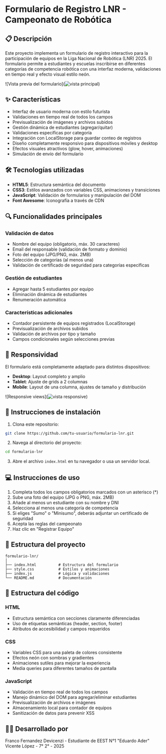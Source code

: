 # Formulario de Registro LNR - Campeonato de Robótica

## 📋 Descripción

Este proyecto implementa un formulario de registro interactivo para la participación de equipos en la Liga Nacional de Robótica (LNR) 2025. El formulario permite a estudiantes y escuelas inscribirse en diferentes categorías de competencia robótica con una interfaz moderna, validaciones en tiempo real y efecto visual estilo neón.

![Vista previa del formulario](![vista principal](https://github.com/user-attachments/assets/8e2cb61b-022d-4ba5-bde9-8bce02e9f67b))

## ✨ Características

- Interfaz de usuario moderna con estilo futurista
- Validaciones en tiempo real de todos los campos
- Previsualización de imágenes y archivos subidos
- Gestión dinámica de estudiantes (agregar/quitar)
- Validaciones específicas por categoría
- Integración con LocalStorage para guardar conteo de registros
- Diseño completamente responsivo para dispositivos móviles y desktop
- Efectos visuales atractivos (glow, hover, animaciones)
- Simulación de envío del formulario

## 🛠️ Tecnologías utilizadas

- **HTML5**: Estructura semántica del documento
- **CSS3**: Estilos avanzados con variables CSS, animaciones y transiciones
- **JavaScript**: Validación de formularios y manipulación del DOM
- **Font Awesome**: Iconografía a través de CDN

## 🔍 Funcionalidades principales

### Validación de datos
- Nombre del equipo (obligatorio, máx. 30 caracteres)
- Email del responsable (validación de formato y dominio)
- Foto del equipo (JPG/PNG, máx. 2MB)
- Selección de categorías (al menos una)
- Validación de certificado de seguridad para categorías específicas

### Gestión de estudiantes
- Agregar hasta 5 estudiantes por equipo
- Eliminación dinámica de estudiantes
- Renumeración automática

### Características adicionales
- Contador persistente de equipos registrados (LocalStorage)
- Previsualización de archivos subidos
- Validación de archivos por tipo y tamaño
- Campos condicionales según selecciones previas

## 📱 Responsividad

El formulario está completamente adaptado para distintos dispositivos:
- **Desktop**: Layout completo y amplio
- **Tablet**: Ajuste de grids a 2 columnas 
- **Mobile**: Layout de una columna, ajustes de tamaño y distribución

![Responsive views](![vista responsive](https://github.com/user-attachments/assets/88bc7610-686f-42cb-9bb1-104302ea117d))

## 🚀 Instrucciones de instalación

1. Clona este repositorio:
```bash
git clone https://github.com/tu-usuario/formulario-lnr.git
```

2. Navega al directorio del proyecto:
```bash
cd formulario-lnr
```

3. Abre el archivo `index.html` en tu navegador o usa un servidor local.

## 💻 Instrucciones de uso

1. Completa todos los campos obligatorios marcados con un asterisco (*)
2. Sube una foto del equipo (JPG o PNG, máx. 2MB)
3. Añade al menos un estudiante con su nombre y DNI
4. Selecciona al menos una categoría de competencia
5. Si eliges "Sumo" o "Minisumo", deberás adjuntar un certificado de seguridad
6. Acepta las reglas del campeonato
7. Haz clic en "Registrar Equipo"

## 📝 Estructura del proyecto

```
formulario-lnr/
│
├── index.html          # Estructura del formulario
├── style.css           # Estilos y animaciones
├── index.js            # Lógica y validaciones
└── README.md           # Documentación
```

## 🧩 Estructura del código

### HTML
- Estructura semántica con secciones claramente diferenciadas
- Uso de etiquetas semánticas (header, section, footer)
- Atributos de accesibilidad y campos requeridos

### CSS
- Variables CSS para una paleta de colores consistente
- Efectos neón con sombras y gradientes
- Animaciones sutiles para mejorar la experiencia
- Media queries para diferentes tamaños de pantalla

### JavaScript
- Validación en tiempo real de todos los campos
- Manejo dinámico del DOM para agregar/eliminar estudiantes
- Previsualización de archivos e imágenes
- Almacenamiento local para contador de equipos
- Sanitización de datos para prevenir XSS

## 👨‍💻 Desarrollado por

Franco Fernandez Devicenzi - Estudiante de EEST N°1 "Eduardo Ader" Vicente López - 7° 2° - 2025
